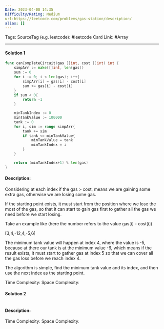 ```yaml
---
Date: 2023-04-08 14:35
Difficulty/Rating: Medium
url:https://leetcode.com/problems/gas-station/description/
alias: []
---
```

Tags: 
SourceTag (e.g. leetcode): #leetcode
Card Link: #Array 

---
#### Solution 1

```go
func canCompleteCircuit(gas []int, cost []int) int {
    simpArr := make([]int, len(gas))
    sum := 0
    for i := 0; i < len(gas); i++{
        simpArr[i] = gas[i] - cost[i]
        sum += gas[i] - cost[i]
    }
    if sum < 0{
        return -1
    }

    minTankIndex := 0
    minTankValue := 100000
    tank := 0
    for i, sim := range simpArr{
        tank += sim
        if tank <= minTankValue{
            minTankValue = tank
            minTankIndex = i
        }
    }

    return (minTankIndex+1) % len(gas)
}
```

#### Description:
Considering at each index if the gas > cost, means we are gaining some extra gas, otherwise we are losing some gas.

If the starting point exists, it must start from the position where we lose the most of the gas, so that it can start to gain gas first to gather all the gas we need before we start losing.

Take an example like (here the number refers to the value gas[i] - cost[i])

[3,4,-12,4,-5,6]

The minimum tank value will happen at index 4, where the value is -5, because at there our tank is at the minimum value -6, which means if the result exists, it must start to gather gas at index 5 so that we can cover all the gas loss before we reach index 4.

The algorithm is simple, find the minimum tank value and its index, and then use the next index as the starting point.

Time Complexity:
Space Complexity:


#### Solution 2

```go

```

#### Description:


Time Complexity:
Space Complexity: